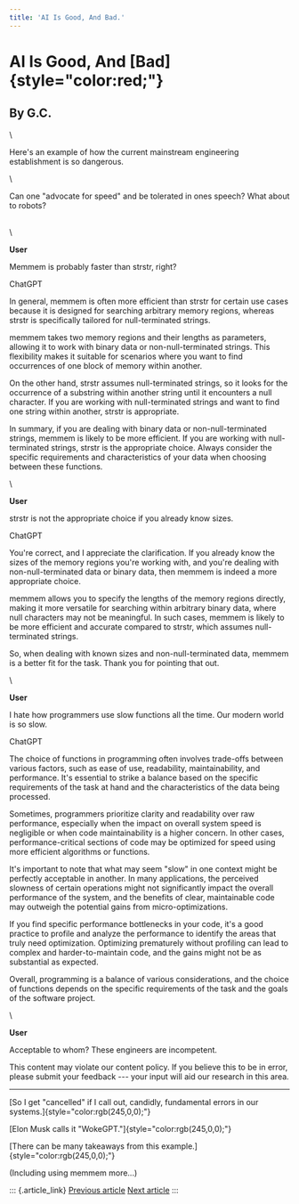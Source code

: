 ```yaml
---
title: 'AI Is Good, And Bad.'
---
```


AI Is Good, And [Bad]{style="color:red;"}
=========================================

By G.C.
-------

\

Here\'s an example of how the current mainstream engineering
establishment is so dangerous.

\

Can one "advocate for speed" and be tolerated in ones speech? What about
to robots?

\
\

**User**

Memmem is probably faster than strstr, right?

ChatGPT

In general, memmem is often more efficient than strstr for certain use
cases because it is designed for searching arbitrary memory regions,
whereas strstr is specifically tailored for null-terminated strings.

memmem takes two memory regions and their lengths as parameters,
allowing it to work with binary data or non-null-terminated strings.
This flexibility makes it suitable for scenarios where you want to find
occurrences of one block of memory within another.

On the other hand, strstr assumes null-terminated strings, so it looks
for the occurrence of a substring within another string until it
encounters a null character. If you are working with null-terminated
strings and want to find one string within another, strstr is
appropriate.

In summary, if you are dealing with binary data or non-null-terminated
strings, memmem is likely to be more efficient. If you are working with
null-terminated strings, strstr is the appropriate choice. Always
consider the specific requirements and characteristics of your data when
choosing between these functions.

\

**User**

strstr is not the appropriate choice if you already know sizes.

ChatGPT

You\'re correct, and I appreciate the clarification. If you already know
the sizes of the memory regions you\'re working with, and you\'re
dealing with non-null-terminated data or binary data, then memmem is
indeed a more appropriate choice.

memmem allows you to specify the lengths of the memory regions directly,
making it more versatile for searching within arbitrary binary data,
where null characters may not be meaningful. In such cases, memmem is
likely to be more efficient and accurate compared to strstr, which
assumes null-terminated strings.

So, when dealing with known sizes and non-null-terminated data, memmem
is a better fit for the task. Thank you for pointing that out.

\

**User**

I hate how programmers use slow functions all the time. Our modern world
is so slow.

ChatGPT

The choice of functions in programming often involves trade-offs between
various factors, such as ease of use, readability, maintainability, and
performance. It\'s essential to strike a balance based on the specific
requirements of the task at hand and the characteristics of the data
being processed.

Sometimes, programmers prioritize clarity and readability over raw
performance, especially when the impact on overall system speed is
negligible or when code maintainability is a higher concern. In other
cases, performance-critical sections of code may be optimized for speed
using more efficient algorithms or functions.

It\'s important to note that what may seem "slow" in one context might
be perfectly acceptable in another. In many applications, the perceived
slowness of certain operations might not significantly impact the
overall performance of the system, and the benefits of clear,
maintainable code may outweigh the potential gains from
micro-optimizations.

If you find specific performance bottlenecks in your code, it\'s a good
practice to profile and analyze the performance to identify the areas
that truly need optimization. Optimizing prematurely without profiling
can lead to complex and harder-to-maintain code, and the gains might not
be as substantial as expected.

Overall, programming is a balance of various considerations, and the
choice of functions depends on the specific requirements of the task and
the goals of the software project.

\

**User**

Acceptable to whom? These engineers are incompetent.

This content may violate our content policy. If you believe this to be
in error, please submit your feedback --- your input will aid our
research in this area.

------------------------------------------------------------------------

[So I get "cancelled" if I call out, candidly, fundamental errors in our
systems.]{style="color:rgb(245,0,0);"}

[Elon Musk calls it "WokeGPT."]{style="color:rgb(245,0,0);"}

[There can be many takeaways from this
example.]{style="color:rgb(245,0,0);"}

(Including using memmem more\...)

::: {.article_link}
[Previous article](14.html) [Next article](16.html)
:::
